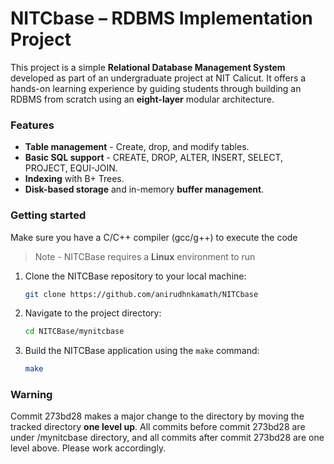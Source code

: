 # NITCbase – RDBMS Implementation Project
This project is a simple **Relational Database Management System** developed as part of an undergraduate project at NIT Calicut. 
It offers a hands-on learning experience by guiding students through building an RDBMS from scratch using an **eight-layer** modular architecture.  

### Features
* **Table management** - Create, drop, and modify tables.
* **Basic SQL support** - CREATE, DROP, ALTER, INSERT, SELECT, PROJECT, EQUI-JOIN.
* **Indexing** with B+ Trees.
* **Disk-based storage** and in-memory **buffer management**.

### Getting started
Make sure you have a C/C++ compiler (gcc/g++) to execute the code
> Note - NITCBase requires a **Linux** environment to run

1. Clone the NITCBase repository to your local machine:
   ```bash
   git clone https://github.com/anirudhnkamath/NITCbase
   ```

2. Navigate to the project directory:
   ```bash
   cd NITCBase/mynitcbase
   ```

3. Build the NITCBase application using the `make` command:
   ```bash
   make
   ```
### Warning
Commit 273bd28 makes a major change to the directory by moving the tracked directory **one level up**. All commits before commit 273bd28
are under /mynitcbase directory, and all commits after commit 273bd28 are one level above. Please work accordingly.

 
